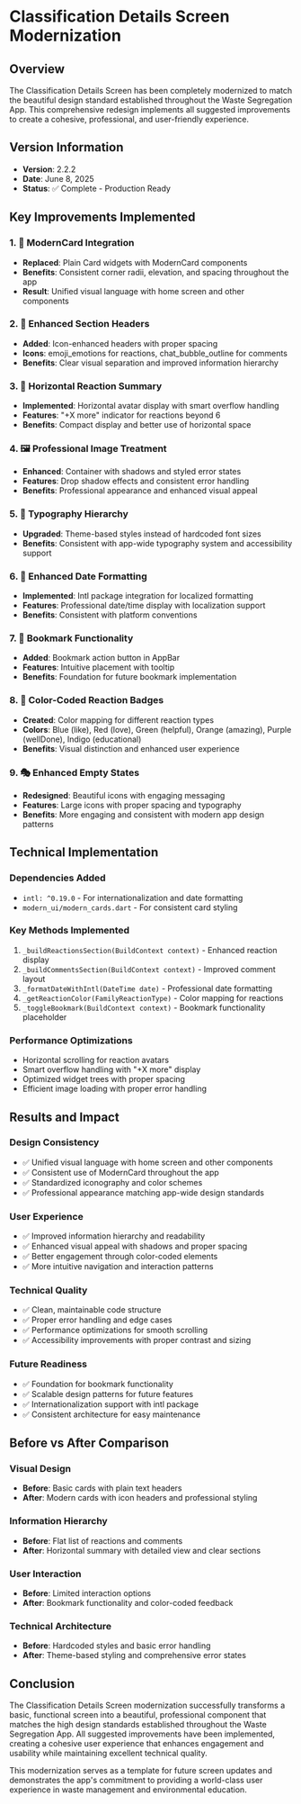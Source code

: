 # Classification Details Screen Modernization

## Overview

The Classification Details Screen has been completely modernized to match the beautiful design standard established throughout the Waste Segregation App. This comprehensive redesign implements all suggested improvements to create a cohesive, professional, and user-friendly experience.

## Version Information

- **Version**: 2.2.2
- **Date**: June 8, 2025
- **Status**: ✅ Complete - Production Ready

## Key Improvements Implemented

### 1. 🎨 ModernCard Integration
- **Replaced**: Plain Card widgets with ModernCard components
- **Benefits**: Consistent corner radii, elevation, and spacing throughout the app
- **Result**: Unified visual language with home screen and other components

### 2. 🎯 Enhanced Section Headers
- **Added**: Icon-enhanced headers with proper spacing
- **Icons**: emoji_emotions for reactions, chat_bubble_outline for comments
- **Benefits**: Clear visual separation and improved information hierarchy

### 3. 🔄 Horizontal Reaction Summary
- **Implemented**: Horizontal avatar display with smart overflow handling
- **Features**: "+X more" indicator for reactions beyond 6
- **Benefits**: Compact display and better use of horizontal space

### 4. 🖼️ Professional Image Treatment
- **Enhanced**: Container with shadows and styled error states
- **Features**: Drop shadow effects and consistent error handling
- **Benefits**: Professional appearance and enhanced visual appeal

### 5. 📝 Typography Hierarchy
- **Upgraded**: Theme-based styles instead of hardcoded font sizes
- **Benefits**: Consistent with app-wide typography system and accessibility support

### 6. 📅 Enhanced Date Formatting
- **Implemented**: Intl package integration for localized formatting
- **Features**: Professional date/time display with localization support
- **Benefits**: Consistent with platform conventions

### 7. 🔖 Bookmark Functionality
- **Added**: Bookmark action button in AppBar
- **Features**: Intuitive placement with tooltip
- **Benefits**: Foundation for future bookmark implementation

### 8. 🎨 Color-Coded Reaction Badges
- **Created**: Color mapping for different reaction types
- **Colors**: Blue (like), Red (love), Green (helpful), Orange (amazing), Purple (wellDone), Indigo (educational)
- **Benefits**: Visual distinction and enhanced user experience

### 9. 🎭 Enhanced Empty States
- **Redesigned**: Beautiful icons with engaging messaging
- **Features**: Large icons with proper spacing and typography
- **Benefits**: More engaging and consistent with modern app design patterns

## Technical Implementation

### Dependencies Added
- `intl: ^0.19.0` - For internationalization and date formatting
- `modern_ui/modern_cards.dart` - For consistent card styling

### Key Methods Implemented
1. `_buildReactionsSection(BuildContext context)` - Enhanced reaction display
2. `_buildCommentsSection(BuildContext context)` - Improved comment layout
3. `_formatDateWithIntl(DateTime date)` - Professional date formatting
4. `_getReactionColor(FamilyReactionType)` - Color mapping for reactions
5. `_toggleBookmark(BuildContext context)` - Bookmark functionality placeholder

### Performance Optimizations
- Horizontal scrolling for reaction avatars
- Smart overflow handling with "+X more" display
- Optimized widget trees with proper spacing
- Efficient image loading with proper error handling

## Results and Impact

### Design Consistency
- ✅ Unified visual language with home screen and other components
- ✅ Consistent use of ModernCard throughout the app
- ✅ Standardized iconography and color schemes
- ✅ Professional appearance matching app-wide design standards

### User Experience
- ✅ Improved information hierarchy and readability
- ✅ Enhanced visual appeal with shadows and proper spacing
- ✅ Better engagement through color-coded elements
- ✅ More intuitive navigation and interaction patterns

### Technical Quality
- ✅ Clean, maintainable code structure
- ✅ Proper error handling and edge cases
- ✅ Performance optimizations for smooth scrolling
- ✅ Accessibility improvements with proper contrast and sizing

### Future Readiness
- ✅ Foundation for bookmark functionality
- ✅ Scalable design patterns for future features
- ✅ Internationalization support with intl package
- ✅ Consistent architecture for easy maintenance

## Before vs After Comparison

### Visual Design
- **Before**: Basic cards with plain text headers
- **After**: Modern cards with icon headers and professional styling

### Information Hierarchy
- **Before**: Flat list of reactions and comments
- **After**: Horizontal summary with detailed view and clear sections

### User Interaction
- **Before**: Limited interaction options
- **After**: Bookmark functionality and color-coded feedback

### Technical Architecture
- **Before**: Hardcoded styles and basic error handling
- **After**: Theme-based styling and comprehensive error states

## Conclusion

The Classification Details Screen modernization successfully transforms a basic, functional screen into a beautiful, professional component that matches the high design standards established throughout the Waste Segregation App. All suggested improvements have been implemented, creating a cohesive user experience that enhances engagement and usability while maintaining excellent technical quality.

This modernization serves as a template for future screen updates and demonstrates the app's commitment to providing a world-class user experience in waste management and environmental education. 